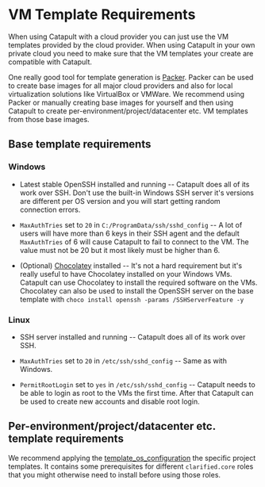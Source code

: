 # VM Template Requirements

When using Catapult with a cloud provider you can just use the VM templates provided by the cloud provider. When using Catapult in your own private cloud you need to make sure that the VM templates your create are compatible with Catapult.

One really good tool for template generation is [Packer](https://www.packer.io/). Packer can be used to create base images for all major cloud providers and also for local virtualization solutions like VirtualBox or VMWare. We recommend using Packer or manually creating base images for yourself and then using Catapult to create per-environment/project/datacenter etc. VM templates from those base images.

## Base template requirements

### Windows

- Latest stable OpenSSH installed and running -- Catapult does all of its work over SSH. Don't use the built-in Windows SSH server it's versions are different per OS version and you will start getting random connection errors.

- `MaxAuthTries` set to `20` in `C:/ProgramData/ssh/sshd_config` -- A lot of users will have more than 6 keys in their SSH agent and the default `MaxAuthTries` of 6 will cause Catapult to fail to connect to the VM. The value must not be 20 but it most likely must be higher than 6.

- (Optional) [Chocolatey](https://chocolatey.org/install) installed -- It's not a hard requirement but it's really useful to have Chocolatey installed on your Windows VMs. Catapult can use Chocolatey to install the required software on the VMs. Chocolatey can also be used to install the OpenSSH server on the base template with `choco install openssh -params /SSHServerFeature -y`

### Linux

- SSH server installed and running -- Catapult does all of its work over SSH.

- `MaxAuthTries` set to `20` in `/etc/ssh/sshd_config` -- Same as with Windows.

- `PermitRootLogin` set to `yes` in `/etc/ssh/sshd_config` -- Catapult needs to be able to login as root to the VMs the first time. After that Catapult can be used to create new accounts and disable root login.

## Per-environment/project/datacenter etc. template requirements

We recommend applying the [template_os_configuration](https://github.com/ClarifiedSecurity/clarified.core/tree/main/clarified/core/roles/template_os_configuration) the specific project templates. It contains some prerequisites for different `clarified.core` roles that you might otherwise need to install before using those roles.
